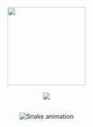 ##
<div align="center">

<div>
<img height="180em" src="https://github-readme-stats.vercel.app/api/top-langs/?username=JoaoViana2004&layout=compact&langs_count=7&theme=dracula"/>
</div>
  
 <div style="display: inline_block"><br>
    <a href="https://www.youtube.com/channel/UC_-uuuZbY0AAt9CViNzvc-Q" target="_blank"><img src="https://img.shields.io/badge/LinkedIn-0077B5?style=for-the-badge&logo=linkedin&logoColor=white" target="_blank"></a>
  </div>

##

![Snake animation](https://github.com/JoaoViana2004/JoaoViana2004/blob/output/github-contribution-grid-snake.svg)

